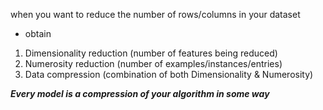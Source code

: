 when you want to reduce the number of rows/columns in your dataset

- obtain 

1. Dimensionality reduction (number of features being reduced)
2. Numerosity reduction (number of examples/instances/entries)
3. Data compression (combination of both Dimensionality & Numerosity)

***Every model is a compression of your algorithm in some way***
